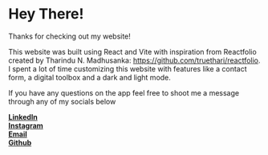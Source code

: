 # Hey There! 

Thanks for checking out my website!

This website was built using React and Vite with inspiration from Reactfolio created by Tharindu N. Madhusanka: https://github.com/truethari/reactfolio. I spent a lot of time customizing this website with features like a contact form, a digital toolbox and a dark and light mode.


If you have any questions on the app feel free to shoot me a message through any of my socials below

[**Linkedln**](https://www.linkedin.com/in/gregorybian/) <br>
[**Instagram**](@gregorybian) <br>
[**Email**](gregorybian100@gmail.com) <br>
[**Github**](https://github.com/gregorybian)

